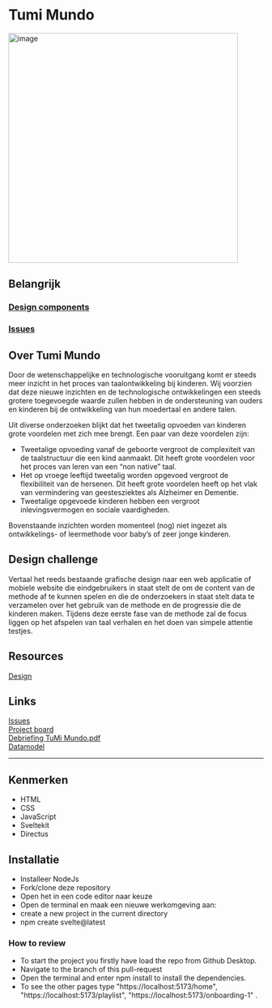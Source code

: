 # Tumi Mundo

<img width="453" alt="image" src="https://github.com/fdnd-agency/tumi-mundo/assets/61702002/6c04d95e-f4ea-480d-9e86-cbf9148e8e15">

## Belangrijk
### [Design components](https://www.figma.com/design/tXRARfGkPQQhkkcp4VyXXR/Tumi-Mundo---Issues-prototype?node-id=4002-1692&t=XNYDmTT7hk1gslye-1)
### [Issues](https://github.com/fdnd-agency/tumi-mundo/issues)

## Over Tumi Mundo

Door de wetenschappelijke en technologische vooruitgang komt er steeds meer inzicht in het proces van taalontwikkeling bij kinderen. Wij voorzien dat deze nieuwe inzichten en de technologische ontwikkelingen een steeds grotere toegevoegde waarde zullen hebben in de ondersteuning van ouders en kinderen bij de ontwikkeling van hun moedertaal en andere talen.

Uit diverse onderzoeken blijkt dat het tweetalig opvoeden van kinderen grote voordelen met zich mee brengt. Een paar van deze voordelen zijn:

* Tweetalige opvoeding vanaf de geboorte vergroot de complexiteit van de taalstructuur die een kind aanmaakt. Dit heeft grote voordelen voor het proces van leren van een “non native” taal.
* Het op vroege leeftijd tweetalig worden opgevoed vergroot de flexibiliteit van de hersenen. Dit heeft grote voordelen heeft op het vlak van vermindering van geestesziektes als Alzheimer en Dementie.
* Tweetalige opgevoede kinderen hebben een vergroot inlevingsvermogen en sociale vaardigheden.

Bovenstaande inzichten worden momenteel (nog) niet ingezet als ontwikkelings- of leermethode voor baby’s of zeer jonge kinderen.


## Design challenge

Vertaal het reeds bestaande grafische design naar een web applicatie of mobiele website die eindgebruikers in staat stelt de om de content van de methode af te kunnen spelen en die de onderzoekers in staat stelt data te verzamelen over het gebruik van de methode en de progressie die de kinderen maken. Tijdens deze eerste fase van de methode zal de focus liggen op het afspelen van taal verhalen en het doen van simpele attentie testjes.

## Resources

[Design](https://www.figma.com/file/RDlD4etdXBvcOW9AAqueBz/TuMiMundo_FDND_Prototype?type=design&node-id=0%3A1&mode=design&t=3z8nbpTxTLvGHUIm-1)  


## Links
[Issues](https://github.com/fdnd-agency/tumi-mundo/issues)  
[Project board](https://github.com/orgs/fdnd-agency/projects/43)  
[Debriefing TuMi Mundo.pdf](https://github.com/user-attachments/files/17307672/Debriefing.TuMi.Mundo.pdf)  
[Datamodel](https://github.com/user-attachments/assets/5d32c35d-6d0c-4484-8547-9d7d812a13e7)  

***

## Kenmerken

* HTML
* CSS
* JavaScript
* Sveltekit
* Directus
<!-- Bij Kenmerken staat welke technieken zijn gebruikt en hoe. Wat is de HTML structuur? Wat zijn de belangrijkste dingen in CSS? Wat is er met Javascript gedaan en hoe? Misschien heb je een framwork of library gebruikt? -->

## Installatie
* Installeer NodeJs
* Fork/clone deze repository
* Open het in een code editor naar keuze
* Open de terminal en maak een nieuwe werkomgeving aan:  
* create a new project in the current directory
* npm create svelte@latest

### How to review
* To start the project you firstly have load the repo from Github Desktop.
* Navigate to the branch of this pull-request
* Open the terminal and enter npm install to install the dependencies.
* To see the other pages type "https://localhost:5173/home", "https://localhost:5173/playlist", "https://localhost:5173/onboarding-1" .
